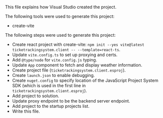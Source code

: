 This file explains how Visual Studio created the project.

The following tools were used to generate this project:
- create-vite

The following steps were used to generate this project:
- Create react project with create-vite: `npm init --yes vite@latest ticketrackingsystem.client -- --template=react-ts`.
- Update `vite.config.ts` to set up proxying and certs.
- Add `@type/node` for `vite.config.js` typing.
- Update `App` component to fetch and display weather information.
- Create project file (`ticketrackingsystem.client.esproj`).
- Create `launch.json` to enable debugging.
- Create `nuget.config` to specify location of the JavaScript Project System SDK (which is used in the first line in `ticketrackingsystem.client.esproj`).
- Add project to solution.
- Update proxy endpoint to be the backend server endpoint.
- Add project to the startup projects list.
- Write this file.
